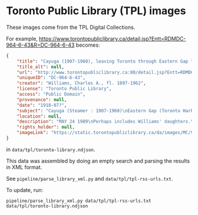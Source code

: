 # Toronto Public Library (TPL) images

These images come from the TPL Digital Collections.

For example, https://www.torontopubliclibrary.ca/detail.jsp?Entt=RDMDC-964-6-43&R=DC-964-6-43 becomes:

```json
{
    "title": "Cayuga (1907-1960), leaving Toronto through Eastern Gap ",
    "title_alt": null,
    "url": "http://www.torontopubliclibrary.ca:80/detail.jsp?Entt=RDMDC-964-6-43&R=DC-964-6-43",
    "uniqueID": "DC-964-6-43",
    "creator": "Williams, Charles A., fl. 1897-1962",
    "license": "Toronto Public Library",
    "access": "Public Domain",
    "provenance": null,
    "date": "1918-07?",
    "subject": "Cayuga (Steamer : 1907-1960)\nEastern Gap (Toronto Harbour, Ont.)\nFactories--Ontario--Toronto\nWilliams, Charles A.--Portraits",
    "location": null,
    "description": "MAY 24 1989\nPerhaps includes Williams' daughters.\nTEC 1119.5B",
    "rights_holder": null,
    "imageLink": "https://static.torontopubliclibrary.ca/da/images/MC/964-6-43.jpg"
}
```

in `data/tpl/toronto-library.ndjson`.

This data was assembled by doing an empty search and parsing the results in XML format.

See `pipeline/parse_library_xml.py` and `data/tpl/tpl-rss-urls.txt`.

To update, run:

    pipeline/parse_library_xml.py data/tpl/tpl-rss-urls.txt data/tpl/toronto-library.ndjson